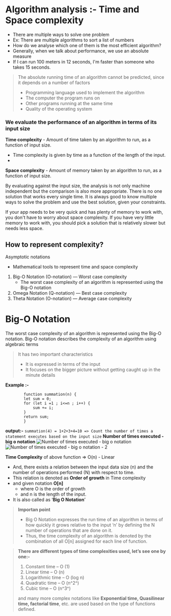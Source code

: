 
# Algorithm analysis :- Time and Space complexity

* There are multiple ways to solve one problem
* Ex: There are multiple algorithms to sort a list of numbers
* How do we analyse which one of them is the most efficient algorithm?
* Generally, when we talk about performance, we use an absolute measure
* If I can run 100 meters in 12 seconds, I'm faster than someone who takes 15 seconds.

>The absolute running time of an algorithm cannot be predicted, since it depends on a number of factors
>
> * Programming language used to implement the algorithm
> * The computer the program runs on
> * Other programs running at the same time
> * Quality of the operating system

### We evaluate the performance of an algorithm in terms of its input size

**Time complexity** - Amount of time taken by an algorithm to run, as a function of input size.

* Time complexity is given by time as a function of the length of the input.
*

**Space complexity** - Amount of memory taken by an algorithm to run, as a function of input size.

By evaluating against the input size, the analysis is not only machine independent but the comparison is also more appropriate.
There is no one solution that works every single time. It is always good to know multiple ways to solve the problem and use the best solution, given your constraints.

If your app needs to be very quick and has plenty of memory to work with, you don't have to worry about space complexity.
If you have very little memory to work with, you should pick a solution that is relatively slower but needs less space.

## How to represent complexity?

Asymptotic notations

* Mathematical tools to represent time and space complexity

1. Big-O Notation (O-notation) — Worst case complexity
   * The worst case complexity of an algorithm is represented using the Big-O notation
2. Omega Notation (Q-notation) — Best case complexity
3. Theta Notation (O-notation) — Average case complexity

# Big-O Notation

The worst case complexity of an algorithm is represented using the Big-O notation.
Big-O notation describes the complexity of an algorithm using algebraic terms
> It has two important characteristics
>
> * It is expressed in terms of the input
> * It focuses on the bigger picture without getting caught up in the minute details

**Example :-**

```JS
        function summation(n) {
        let sum = 0;
        for (let i =1 ; i<=n ; i++) {
            sum += i;
        }
        return sum;
        }
```

**output:-**
`
summation(4) = 1+2+3+4=10 => Count the number of times a statement executes based on the input size
`
**Number of times executed - big o notation**
![Number of times executed - big o notation](./image/Number%20of%20times%20executed%20-%20big%20o%20notation.png)
![Number of times executed - big o notation - 2](./image/Number%20of%20times%20executed%20-%20big%20o%20notation%20-2.png)

**Time Complexity** of above function =>  O(n) - Linear

* And, there exists a relation between the input data size (n) and the number of operations performed (N) with respect to time.
* This relation is denoted as **Order of growth** in Time complexity
* and given notation **O[n]**
  * where O is the order of growth
  * and n is the length of the input.
* It is also called as ‘**Big O Notation**’

> **Importan point**
>
> * Big O Notation expresses the run time of an algorithm in terms of how quickly it grows relative to the input ‘n’ by defining the N number of operations that are done on it.
> * Thus, the time complexity of an algorithm is denoted by the combination of all O[n] assigned for each line of function.

> **There are different types of time complexities used, let’s see one by one:-**
>
> 1. Constant time – O (1)
> 2. Linear time – O (n)
> 3. Logarithmic time – O (log n)
> 4. Quadratic time – O (n^2^)
> 5. Cubic time – O (n^3^)
>
>
> and many more complex notations like **Exponential time, Quasilinear time, factorial time**, etc. are used based on the type of functions defined.
